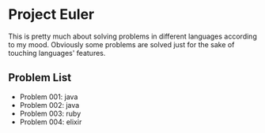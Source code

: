 # Project Euler

This is pretty much about solving problems in different languages according to my mood. Obviously some problems are solved just for the sake of touching languages' features.

## Problem List

 * Problem 001: java
 * Problem 002: java
 * Problem 003: ruby
 * Problem 004: elixir
